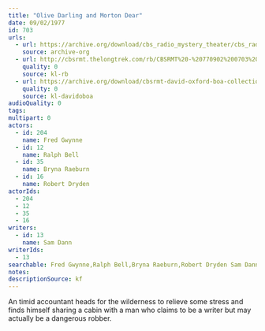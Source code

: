 ```yaml
---
title: "Olive Darling and Morton Dear"
date: 09/02/1977
id: 703
urls: 
  - url: https://archive.org/download/cbs_radio_mystery_theater/cbs_radio_mystery_theater-0701-0750.zip/cbs_radio_mystery_theater-0701-0750%2Fcbsrmt_0703_olive_darling_and_morton_dear.mp3
    source: archive-org
  - url: http://cbsrmt.thelongtrek.com/rb/CBSRMT%20-%20770902%200703%20Olive%20Darling%20and%20Morton%20Dear_WLNH-FM_rb.mp3
    quality: 0
    source: kl-rb
  - url: https://archive.org/download/cbsrmt-david-oxford-boa-collection/CBSRMT-770902-0703-Olive-Darling-and-Morton-Dear-(128-48)_WBBM-JE-{BoA}.mp3
    quality: 0
    source: kl-davidoboa
audioQuality: 0
tags: 
multipart: 0
actors:  
  - id: 204
    name: Fred Gwynne  
  - id: 12
    name: Ralph Bell  
  - id: 35
    name: Bryna Raeburn  
  - id: 16
    name: Robert Dryden
actorIds:  
  - 204  
  - 12  
  - 35  
  - 16
writers:  
  - id: 13
    name: Sam Dann
writerIds:  
  - 13
searchable: Fred Gwynne,Ralph Bell,Bryna Raeburn,Robert Dryden Sam Dann
notes: 
descriptionSource: kf
---
```

An timid accountant heads for the wilderness to relieve some stress and finds himself sharing a cabin with a man who claims to be a writer but may actually be a dangerous robber.